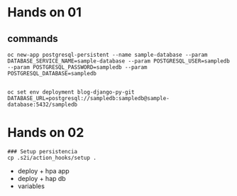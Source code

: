 # Hands on 01

## commands

```
oc new-app postgresql-persistent --name sample-database --param DATABASE_SERVICE_NAME=sample-database --param POSTGRESQL_USER=sampledb --param POSTGRESQL_PASSWORD=sampledb --param POSTGRESQL_DATABASE=sampledb


oc set env deployment blog-django-py-git DATABASE_URL=postgresql://sampledb:sampledb@sample-database:5432/sampledb
```

# Hands on 02

```
### Setup persistencia
cp .s2i/action_hooks/setup .
```

- deploy + hpa app
- deploy + hap db
- variables
